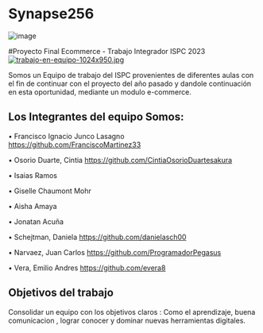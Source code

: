 # Synapse256

![image](https://user-images.githubusercontent.com/63260839/192121859-9cc65987-f4a9-4af1-9229-cc4421fc07b6.png)

#Proyecto Final Ecommerce - Trabajo Integrador ISPC 2023
[![trabajo-en-equipo-1024x950.jpg](https://i.postimg.cc/HLYpChcn/trabajo-en-equipo-1024x950.jpg)](https://postimg.cc/XrPMfxg6)

Somos un Equipo de trabajo del ISPC provenientes de diferentes aulas con el fin de continuar con el proyecto del año pasado y dandole continuación en esta oportunidad, mediante un modulo e-commerce.

## Los Integrantes del equipo Somos:
•	Francisco Ignacio	Junco Lasagno  https://github.com/FranciscoMartinez33
  
•	Osorio Duarte, Cintia 
  https://github.com/CintiaOsorioDuartesakura

•	Isaias Ramos

•	Giselle Chaumont Mohr <br>

•	Aisha Amaya	

•	Jonatan Acuña

•	Schejtman, Daniela
  https://github.com/danielasch00
  
•	Narvaez, Juan Carlos 
  https://github.com/ProgramadorPegasus
  
•	Vera, Emilio Andres
  https://github.com/evera8

## Objetivos del trabajo

Consolidar un equipo con los objetivos claros : Como el aprendizaje, buena comunicacion , lograr conocer y dominar nuevas herramientas digitales.











